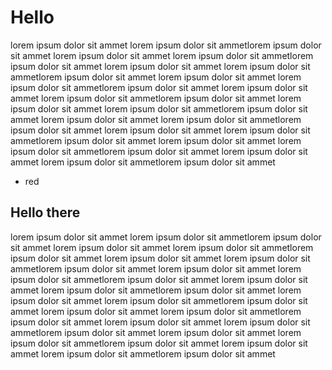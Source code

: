 # Hello

lorem ipsum dolor sit ammet lorem ipsum dolor sit ammetlorem ipsum dolor sit ammet 
lorem ipsum dolor sit ammet lorem ipsum dolor sit ammetlorem ipsum dolor sit ammet 
lorem ipsum dolor sit ammet lorem ipsum dolor sit ammetlorem ipsum dolor sit ammet 
lorem ipsum dolor sit ammet lorem ipsum dolor sit ammetlorem ipsum dolor sit ammet 
lorem ipsum dolor sit ammet lorem ipsum dolor sit ammetlorem ipsum dolor sit ammet 
lorem ipsum dolor sit ammet lorem ipsum dolor sit ammetlorem ipsum dolor sit ammet 
lorem ipsum dolor sit ammet lorem ipsum dolor sit ammetlorem ipsum dolor sit ammet 
lorem ipsum dolor sit ammet lorem ipsum dolor sit ammetlorem ipsum dolor sit ammet 
lorem ipsum dolor sit ammet lorem ipsum dolor sit ammetlorem ipsum dolor sit ammet 
lorem ipsum dolor sit ammet lorem ipsum dolor sit ammetlorem ipsum dolor sit ammet 

- red

## Hello there

lorem ipsum dolor sit ammet lorem ipsum dolor sit ammetlorem ipsum dolor sit ammet 
lorem ipsum dolor sit ammet lorem ipsum dolor sit ammetlorem ipsum dolor sit ammet 
lorem ipsum dolor sit ammet lorem ipsum dolor sit ammetlorem ipsum dolor sit ammet 
lorem ipsum dolor sit ammet lorem ipsum dolor sit ammetlorem ipsum dolor sit ammet 
lorem ipsum dolor sit ammet lorem ipsum dolor sit ammetlorem ipsum dolor sit ammet 
lorem ipsum dolor sit ammet lorem ipsum dolor sit ammetlorem ipsum dolor sit ammet 
lorem ipsum dolor sit ammet lorem ipsum dolor sit ammetlorem ipsum dolor sit ammet 
lorem ipsum dolor sit ammet lorem ipsum dolor sit ammetlorem ipsum dolor sit ammet 
lorem ipsum dolor sit ammet lorem ipsum dolor sit ammetlorem ipsum dolor sit ammet 
lorem ipsum dolor sit ammet lorem ipsum dolor sit ammetlorem ipsum dolor sit ammet 